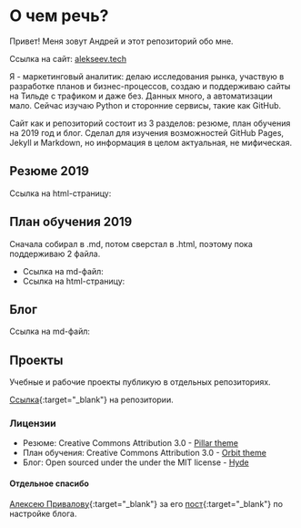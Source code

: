 # О чем речь?

Привет! Меня зовут Андрей и этот репозиторий обо мне.

Ссылка на сайт: [alekseev.tech](https://alekseev.tech/)

Я - маркетинговый аналитик: делаю исследования рынка, участвую в разработке планов и бизнес-процессов, создаю
и поддерживаю сайты на Тильде с трафиком и даже без. Данных много, а автоматизации мало. Сейчас изучаю Python и сторонние сервисы, такие как GitHub.

Сайт как и репозиторий состоит из 3 разделов: резюме, план обучения на 2019 год и блог.
Сделал для изучения возможностей GitHub Pages, Jekyll и Markdown, но информация в целом актуальная, не мифическая.


## Резюме 2019

Ссылка на html-страницу:


## План обучения 2019

Сначала собирал в .md, потом сверстал в .html, поэтому пока поддерживаю 2 файла.

* Ссылка на md-файл:
* Ссылка на html-страницу:


## Блог
Ссылка на md-файл:


## Проекты
Учебные и рабочие проекты публикую в отдельных репозиториях.

[Ссылка](https://github.com/Drewleks?tab=repositories){:target="_blank"} на репозитории.


### Лицензии

* Резюме: Creative Commons Attribution 3.0 - [Pillar theme](https://github.com/xriley/pillar-theme)
* План обучения: Creative Commons Attribution 3.0 - [Orbit theme](https://github.com/xriley/Orbit-Theme)
* Блог: Open sourced under the under the MIT license - [Hyde](https://github.com/poole/hyde)


#### Отдельное спасибо
[Алексею Привалову](https://github.com/alexprivalov){:target="_blank"} за его [пост](http://alexprivalov.org/setup-blog-on-github/){:target="_blank"} по настройке блога.
